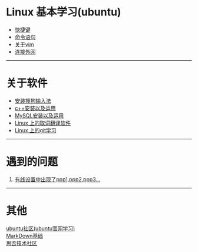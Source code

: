 # Linux 基本学习(ubuntu)

- [快捷键](https://github.com/2501590635/Linux/blob/master/Linux%20%E5%9F%BA%E6%9C%AC%E5%AD%A6%E4%B9%A0(ubuntu)/%E5%BF%AB%E6%8D%B7%E9%94%AE.md)
- [命令语句](https://github.com/2501590635/Linux/blob/master/Linux%20%E5%9F%BA%E6%9C%AC%E5%AD%A6%E4%B9%A0(ubuntu)/%E5%91%BD%E4%BB%A4%E8%AF%AD%E5%8F%A5.md)
- [关于vim](https://github.com/2501590635/Linux/tree/master/Linux%20%E5%9F%BA%E6%9C%AC%E5%AD%A6%E4%B9%A0(ubuntu)/vim%20%E7%9A%84%E4%BD%BF%E7%94%A8)
- [连接外网](https://github.com/qingshuisiyuan/electron-ssr-backup/blob/master/Ubuntu.md)
***
# 关于软件
- [安装搜狗输入法](https://github.com/2501590635/Linux/blob/master/%E8%BD%AF%E4%BB%B6%E5%AE%89%E8%A3%85/%E5%AE%89%E8%A3%85%E6%90%9C%E7%8B%97%E8%BE%93%E5%85%A5%E6%B3%95.md)
- [c++安装以及运用](https://github.com/2501590635/Linux/blob/master/%E8%BD%AF%E4%BB%B6%E5%AE%89%E8%A3%85/C%2B%2B%E5%AE%89%E8%A3%85%E4%BB%A5%E5%8F%8A%E8%BF%90%E7%94%A8.md)
- [MySQL安装以及运用](https://github.com/2501590635/Linux/blob/master/%E8%BD%AF%E4%BB%B6%E5%AE%89%E8%A3%85/MySQL%E5%AE%89%E8%A3%85%E4%BB%A5%E5%8F%8A%E8%BF%90%E7%94%A8.md)
- [Linux 上的取词翻译软件](https://github.com/jiangzc/CuteTranslation)
- [Linux 上的git学习]()

***
# 遇到的问题
1. [有线设置中出现了ppp1,ppp2,ppp3...](https://forum.ubuntu.org.cn/viewtopic.php?t=329858)
***
# 其他<br>
[ubuntu社区(ubuntu官网学习)](https://wiki.ubuntu.org.cn/Ubuntu%E6%A1%8C%E9%9D%A2%E5%85%A5%E9%97%A8%E6%8C%87%E5%8D%97)<br>
[MarkDown基础](https://github.com/max-studio/Git-and-MarkDown/blob/master/slides/MarkDown_Study.md#%E4%B9%9D%E4%BB%A3%E7%A0%81)<br>
[思否技术社区](https://segmentfault.com)<br>

